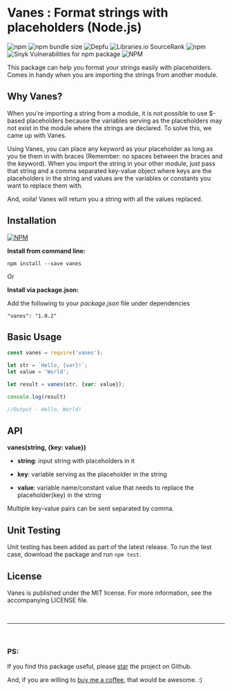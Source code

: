 # Vanes : Format strings with placeholders (Node.js)
![npm](https://img.shields.io/npm/v/vanes)
![npm bundle size](https://img.shields.io/bundlephobia/min/vanes)
![Depfu](https://img.shields.io/depfu/arghyadeep-k/vanes)
![Libraries.io SourceRank](https://img.shields.io/librariesio/sourcerank/npm/vanes)
![npm](https://img.shields.io/npm/dt/vanes)
![Snyk Vulnerabilities for npm package](https://img.shields.io/snyk/vulnerabilities/npm/vanes)
![NPM](https://img.shields.io/npm/l/vanes?color=blue)

This package can help you format your strings easily with placeholders. Comes in handy when you are importing the strings from another module.

## Why Vanes?
When you're importing a string from a module, it is not possible to use $-based placeholders because the variables serving as the placeholders may not exist in the module where the strings are declared. To solve this, we came up with Vanes.

Using Vanes, you can place any keyword as your placeholder as long as you tie them in with braces (Remember: no spaces between the braces and the keyword). When you import the string in your other module, just pass that string and a comma separated key-value object where keys are the placeholders in the string and values are the variables or constants you want to replace them with. 

And, voila! Vanes will return you a string with all the values replaced.

## Installation

[![NPM](https://nodei.co/npm/vanes.png)](https://nodei.co/npm/vanes/)

**Install from command line:**

`npm install --save vanes`

Or

**Install via package.json:**

Add the following to your *package.json* file under dependencies

`"vanes": "1.0.2"`



## Basic Usage
```javascript
const vanes = require('vanes');

let str = `Hello, {var}!`;
let value = 'World';

let result = vanes(str, {var: value});

console.log(result) 

//Output - Hello, World!
```

## API

**vanes(string, {key: value})**

- **string**: input string with placeholders in it

- **key**: variable serving as the placeholder in the string

- **value**: variable name/constant value that needs to replace the placeholder(key) in the string

Multiple key-value pairs can be sent separated by comma.

## Unit Testing

Unit testing has been added as part of the latest release.
To run the test case, download the package and run `npm test`.

## License

Vanes is published under the MIT license. For more information, see the accompanying LICENSE file. 

<br>

---
<br>

### PS: 
If you find this package useful, please [star](https://github.com/arghyadeep-k/vanes) the project on Github. 

And, if you are willing to [buy me a coffee](https://ko-fi.com/arghyadeep), that would be awesome. :)
